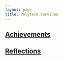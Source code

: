 ```yaml
---
layout: page
title: Polytech Services  
---
```



## [Achievements](achievements.html)

## [Reflections](reflection.html)
